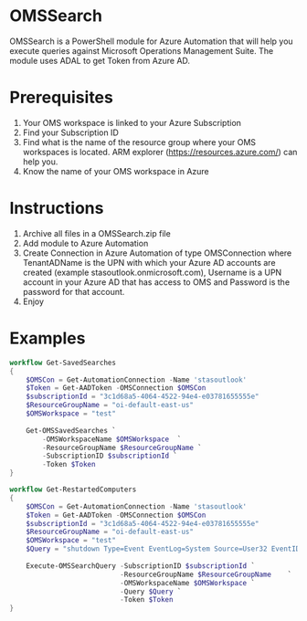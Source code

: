 # OMSSearch
OMSSearch is a PowerShell module for Azure Automation that will help you execute queries against Microsoft Operations Management Suite.
The module uses ADAL to get Token from Azure AD.

# Prerequisites
1. Your OMS workspace is linked to your Azure Subscription
2. Find your Subscription ID
3. Find what is the name of the resource group where your OMS workspaces is located. ARM explorer (https://resources.azure.com/) can help you.
3. Know the name of your OMS workspace in Azure
# Instructions
1. Archive all files in a OMSSearch.zip file
2. Add module to Azure Automation
4. Create Connection in Azure Automation of type OMSConnection where TenantADName is the UPN with which your Azure AD accounts are created 
(example stasoutlook.onmicrosoft.com), Username is a UPN account in your Azure AD that has access to OMS and Password is the password for that account.
3. Enjoy

# Examples
```PowerShell
workflow Get-SavedSearches
{	
	$OMSCon = Get-AutomationConnection -Name 'stasoutlook'
	$Token = Get-AADToken -OMSConnection $OMSCon
	$subscriptionId = "3c1d68a5-4064-4522-94e4-e03781655555e"
	$ResourceGroupName = "oi-default-east-us"
	$OMSWorkspace = "test"	
	
	Get-OMSSavedSearches `
		-OMSWorkspaceName $OMSWorkspace  `
		-ResourceGroupName $ResourceGroupName `
		-SubscriptionID $subscriptionId `
		-Token $Token
}
```
```PowerShell
workflow Get-RestartedComputers
{	
	$OMSCon = Get-AutomationConnection -Name 'stasoutlook'
	$Token = Get-AADToken -OMSConnection $OMSCon
	$subscriptionId = "3c1d68a5-4064-4522-94e4-e03781655555e"
	$ResourceGroupName = "oi-default-east-us"
	$OMSWorkspace = "test"	
	$Query = "shutdown Type=Event EventLog=System Source=User32 EventID=1074 | Select TimeGenerated,Computer"
	
	Execute-OMSSearchQuery -SubscriptionID $subscriptionId `
	                       -ResourceGroupName $ResourceGroupName  	`
						   -OMSWorkspaceName $OMSWorkspace `
						   -Query $Query `
						   -Token $Token
}
```